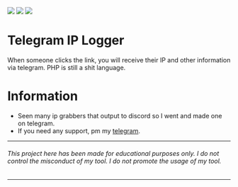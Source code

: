 ![](https://img.shields.io/github/watchers/qro/ip-logger?style=social) ![](https://img.shields.io/github/stars/qro/ip-logger?style=social) ![](https://img.shields.io/github/forks/qro/ip-logger?style=social)

# Telegram IP Logger
When someone clicks the link, you will receive their IP and other information via telegram. PHP is still a shit language.

# Information
- Seen many ip grabbers that output to discord so I went and made one on telegram. 
- If you need any support, pm my <a href="https://t.me/afqro">telegram</a>.

---
###### This project here has been made for educational purposes only. I do not control the misconduct of my tool. I do not promote the usage of my tool.
---
